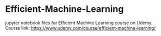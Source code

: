 # Efficient-Machine-Learning
jupyter notebook files for Efficient Machine Learning course on Udemy.
Course link:
https://www.udemy.com/course/efficient-machine-learning/
